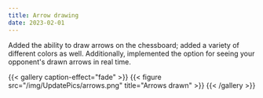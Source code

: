 ```yaml
---
title: Arrow drawing
date: 2023-02-01
---
```


Added the ability to draw arrows on the chessboard; added a variety of different colors as well. Additionally, implemented the option for seeing your opponent's drawn arrows in real time.

{{< gallery caption-effect="fade" >}}
  {{< figure src="/img/UpdatePics/arrows.png" title="Arrows drawn" >}}
{{< /gallery >}}